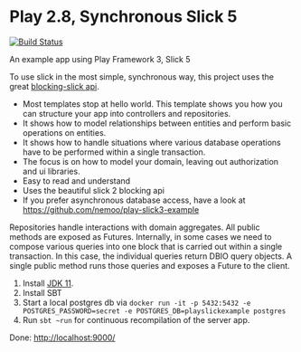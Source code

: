 Play 2.8, Synchronous Slick 5 
==================
[![Build Status](https://travis-ci.com/nemoo/play-slick-synchronous-example.svg?branch=main)](https://travis-ci.com/nemoo/play-slick-synchronous-example)

An example app using Play Framework 3, Slick 5

To use slick in the most simple, synchronous way, this project uses the great [blocking-slick api](https://github.com/takezoe/blocking-slick).     

* Most templates stop at hello world. This template shows you how you can structure your app into controllers and repositories.
* It shows how to model relationships between entities and perform basic operations on entities.
* It shows how to handle situations where various database operations have to be performed within a single transaction.
* The focus is on how to model your domain, leaving out authorization and ui libraries.
* Easy to read and understand
* Uses the beautiful slick 2 blocking api
* If you prefer asynchronous database access, have a look at https://github.com/nemoo/play-slick3-example

Repositories handle interactions with domain aggregates. All public methods are exposed as Futures. Internally, in some cases we need to compose various queries into one block that is carried out within a single transaction. In this case, the individual queries return DBIO query objects. A single public method runs those queries and exposes a Future to the client.


1. Install [JDK 11](https://adoptopenjdk.net/).
2. Install SBT
3. Start a local postgres db via `docker run -it -p 5432:5432 -e POSTGRES_PASSWORD=secret -e POSTGRES_DB=playslickexample postgres`
4. Run `sbt ~run` for continuous recompilation of the server app.

Done: [http://localhost:9000/](http://localhost:9000/)
